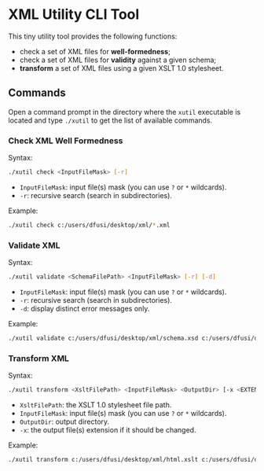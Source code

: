 # XML Utility CLI Tool

This tiny utility tool provides the following functions:

- check a set of XML files for **well-formedness**;
- check a set of XML files for **validity** against a given schema;
- **transform** a set of XML files using a given XSLT 1.0 stylesheet.

## Commands

Open a command prompt in the directory where the `xutil` executable is located and type `./xutil` to get the list of available commands.

### Check XML Well Formedness

Syntax:

```bash
./xutil check <InputFileMask> [-r]
```

- `InputFileMask`: input file(s) mask (you can use `?` or `*` wildcards).
- `-r`: recursive search (search in subdirectories).

Example:

```bash
./xutil check c:/users/dfusi/desktop/xml/*.xml
```

### Validate XML

Syntax:

```bash
./xutil validate <SchemaFilePath> <InputFileMask> [-r] [-d]
```

- `InputFileMask`: input file(s) mask (you can use `?` or `*` wildcards).
- `-r`: recursive search (search in subdirectories).
- `-d`: display distinct error messages only.

Example:

```bash
./xutil validate c:/users/dfusi/desktop/xml/schema.xsd c:/users/dfusi/desktop/xml/*.xml
```

### Transform XML

Syntax:

```bash
./xutil transform <XsltFilePath> <InputFileMask> <OutputDir> [-x <EXTENSION>]
```

- `XsltFilePath`: the XSLT 1.0 stylesheet file path.
- `InputFileMask`: input file(s) mask (you can use `?` or `*` wildcards).
- `OutputDir`: output directory.
- `-x`: the output file(s) extension if it should be changed.

Example:

```bash
./xutil transform c:/users/dfusi/desktop/xml/html.xslt c:/users/dfusi/desktop/xml/*.xml c:/users/dfusi/desktop/xml/html -x .html
```
